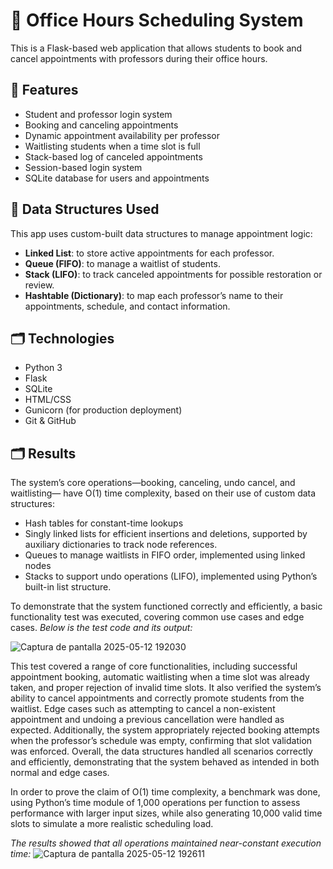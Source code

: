 # 📅 Office Hours Scheduling System

This is a Flask-based web application that allows students to book and cancel appointments with professors during their office hours.

## 🚀 Features

- Student and professor login system
- Booking and canceling appointments
- Dynamic appointment availability per professor
- Waitlisting students when a time slot is full
- Stack-based log of canceled appointments
- Session-based login system
- SQLite database for users and appointments

## 🧠 Data Structures Used

This app uses custom-built data structures to manage appointment logic:

- **Linked List**: to store active appointments for each professor.
- **Queue (FIFO)**: to manage a waitlist of students.
- **Stack (LIFO)**: to track canceled appointments for possible restoration or review.
- **Hashtable (Dictionary)**: to map each professor’s name to their appointments, schedule, and contact information.



## 🗂 Technologies

- Python 3
- Flask
- SQLite
- HTML/CSS
- Gunicorn (for production deployment)
- Git & GitHub

## 🗂 Results
The system’s core operations—booking, canceling, undo cancel, and waitlisting— have O(1) time complexity, based on their use of custom data structures:
- Hash tables for constant-time lookups
- Singly linked lists for efficient insertions and deletions, supported by auxiliary dictionaries to track node references.
- Queues to manage waitlists in FIFO order, implemented using linked nodes
- Stacks to support undo operations (LIFO), implemented using Python’s built-in list structure.

To demonstrate that the system functioned correctly and efficiently, a basic functionality test was executed, covering common use cases and edge cases. *Below is the test code and its output:*

![Captura de pantalla 2025-05-12 192030](https://github.com/user-attachments/assets/ed8bd0d2-fae3-4e3f-b394-963f4c159c42)

This test covered a range of core functionalities, including successful appointment booking, automatic waitlisting when a time slot was already taken, and proper rejection of invalid time slots. It also verified the system’s ability to cancel appointments and correctly promote students from the waitlist. Edge cases such as attempting to cancel a non-existent appointment and undoing a previous cancellation were handled as expected. Additionally, the system appropriately rejected booking attempts when the professor’s schedule was empty, confirming that slot validation was enforced. Overall, the data structures handled all scenarios correctly and efficiently, demonstrating that the system behaved as intended in both normal and edge cases.

In order to prove the claim of O(1) time complexity, a benchmark was done, using Python’s time module of 1,000 operations per function to assess performance with larger input sizes, while also generating 10,000 valid time slots to simulate a more realistic scheduling load.

*The results showed that all operations maintained near-constant execution time:*
![Captura de pantalla 2025-05-12 192611](https://github.com/user-attachments/assets/bd80c93a-ce6f-450f-9ddd-44e27c4223a1)






